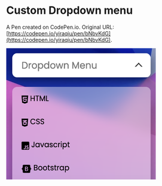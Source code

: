# Custom Dropdown menu

A Pen created on CodePen.io. Original URL: [https://codepen.io/yiraqiu/pen/bNbvKdG](https://codepen.io/yiraqiu/pen/bNbvKdG).

<img src="demo.png" width="400" height="350">
